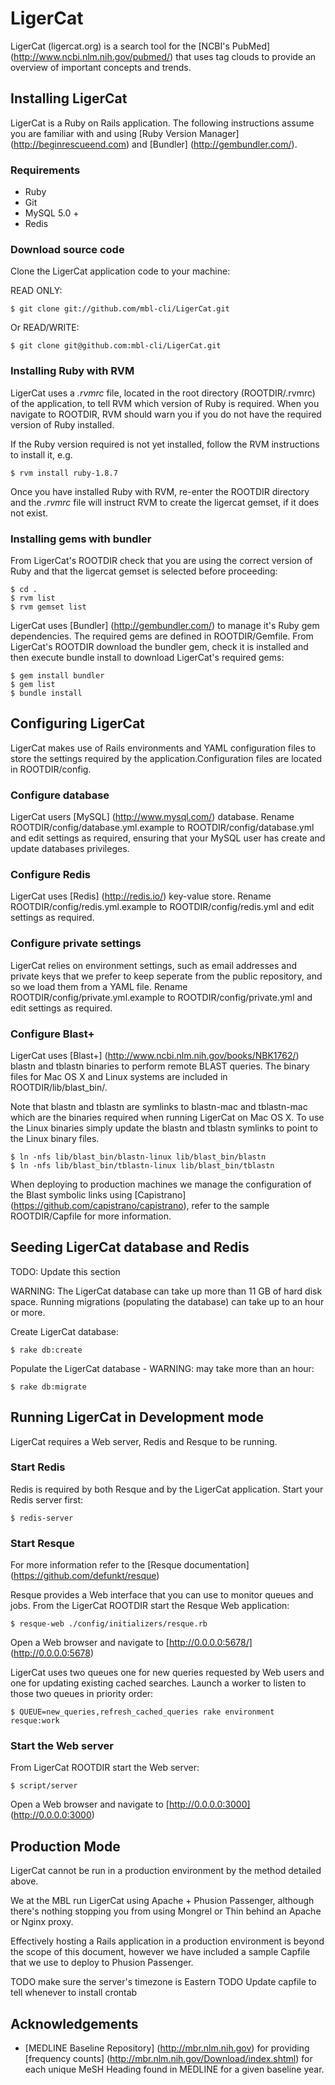 LigerCat
========

LigerCat (ligercat.org) is a search tool for the [NCBI's PubMed] (http://www.ncbi.nlm.nih.gov/pubmed/) that uses tag clouds to provide an overview of important concepts and trends.


Installing LigerCat
-------------------

LigerCat is a Ruby on Rails application. The following instructions assume you are familiar with and using [Ruby Version Manager] (http://beginrescueend.com) and [Bundler] (http://gembundler.com/).

### Requirements

* Ruby
* Git
* MySQL 5.0 +
* Redis

### Download source code

Clone the LigerCat application code to your machine:

READ ONLY:

    $ git clone git://github.com/mbl-cli/LigerCat.git

Or READ/WRITE:

    $ git clone git@github.com:mbl-cli/LigerCat.git

### Installing Ruby with RVM

LigerCat uses a _.rvmrc_ file, located in the root directory (ROOTDIR/.rvmrc) of the application, to tell RVM which version of Ruby is required. When you navigate to ROOTDIR, RVM should warn you if you do not have the required version of Ruby installed.

If the Ruby version required is not yet installed, follow the RVM instructions to install it, e.g.

    $ rvm install ruby-1.8.7

Once you have installed Ruby with RVM, re-enter the ROOTDIR directory and the _.rvmrc_ file will instruct RVM to create the ligercat gemset, if it does not exist.

### Installing gems with bundler

From LigerCat's ROOTDIR check that you are using the correct version of Ruby and that the ligercat gemset is selected before proceeding:

    $ cd .
    $ rvm list
    $ rvm gemset list

LigerCat uses [Bundler] (http://gembundler.com/) to manage it's Ruby gem dependencies. The required gems are defined in ROOTDIR/Gemfile. From LigerCat's ROOTDIR download the bundler gem, check it is installed and then execute bundle install to download LigerCat's required gems:

    $ gem install bundler
    $ gem list
    $ bundle install


Configuring LigerCat
--------------------

LigerCat makes use of Rails environments and YAML configuration files to store the settings required by the application.Configuration files are located in ROOTDIR/config.

### Configure database

LigerCat users [MySQL] (http://www.mysql.com/) database. Rename ROOTDIR/config/database.yml.example to ROOTDIR/config/database.yml and edit settings as required, ensuring that your MySQL user has create and update databases privileges.

### Configure Redis

LigerCat uses [Redis] (http://redis.io/) key-value store. Rename ROOTDIR/config/redis.yml.example to ROOTDIR/config/redis.yml and edit settings as required.

### Configure private settings

LigerCat relies on environment settings, such as email addresses and private keys that we prefer to keep seperate from the public repository, and so we load them from a YAML file. Rename ROOTDIR/config/private.yml.example to ROOTDIR/config/private.yml and edit settings as required.

### Configure Blast+

LigerCat uses [Blast+] (http://www.ncbi.nlm.nih.gov/books/NBK1762/) blastn and tblastn binaries to perform remote BLAST queries. The binary files for Mac OS X and Linux systems are included in ROOTDIR/lib/blast\_bin/.

Note that blastn and tblastn are symlinks to blastn-mac and tblastn-mac which are the binaries required when running LigerCat on Mac OS X. To use the Linux binaries simply update the blastn and tblastn symlinks to point to the Linux binary files.

    $ ln -nfs lib/blast_bin/blastn-linux lib/blast_bin/blastn
    $ ln -nfs lib/blast_bin/tblastn-linux lib/blast_bin/tblastn

When deploying to production machines we manage the configuration of the Blast symbolic links using [Capistrano] (https://github.com/capistrano/capistrano), refer to the sample ROOTDIR/Capfile for more information.


Seeding LigerCat database and Redis
-----------------------------------

TODO: Update this section

WARNING: The LigerCat database can take up more than 11 GB of hard disk space. Running migrations (populating the database) can take up to an hour or more.

Create LigerCat database:

    $ rake db:create

Populate the LigerCat database - WARNING: may take more than an hour:

    $ rake db:migrate


Running LigerCat in Development mode
------------------------------------

LigerCat requires a Web server, Redis and Resque to be running.

### Start Redis

Redis is required by both Resque and by the LigerCat application. Start your Redis server first:

    $ redis-server

### Start Resque

For more information refer to the [Resque documentation] (https://github.com/defunkt/resque)

Resque provides a Web interface that you can use to monitor queues and jobs. From the LigerCat ROOTDIR start the Resque Web application:

    $ resque-web ./config/initializers/resque.rb

Open a Web browser and navigate to [http://0.0.0.0:5678/] (http://0.0.0.0:5678)

LigerCat uses two queues one for new queries requested by Web users and one for updating existing cached searches. Launch a worker to listen to those two queues in priority order:

    $ QUEUE=new_queries,refresh_cached_queries rake environment resque:work

### Start the Web server

From LigerCat ROOTDIR start the Web server:

    $ script/server

Open a Web browser and navigate to [http://0.0.0.0:3000] (http://0.0.0.0:3000)


Production Mode
---------------

LigerCat cannot be run in a production environment by the method detailed above.

We at the MBL run LigerCat using Apache + Phusion Passenger, although there's nothing stopping you from using Mongrel or Thin behind an Apache or Nginx proxy.

Effectively hosting a Rails application in a production environment is beyond the scope of this document, however we have included a sample Capfile that we use to deploy to Phusion Passenger.


TODO make sure the server's timezone is Eastern
TODO Update capfile to tell whenever to install crontab


Acknowledgements
----------------

* [MEDLINE Baseline Repository] (http://mbr.nlm.nih.gov) for providing [frequency counts] (http://mbr.nlm.nih.gov/Download/index.shtml) for each unique MeSH Heading found in MEDLINE for a given baseline year.
